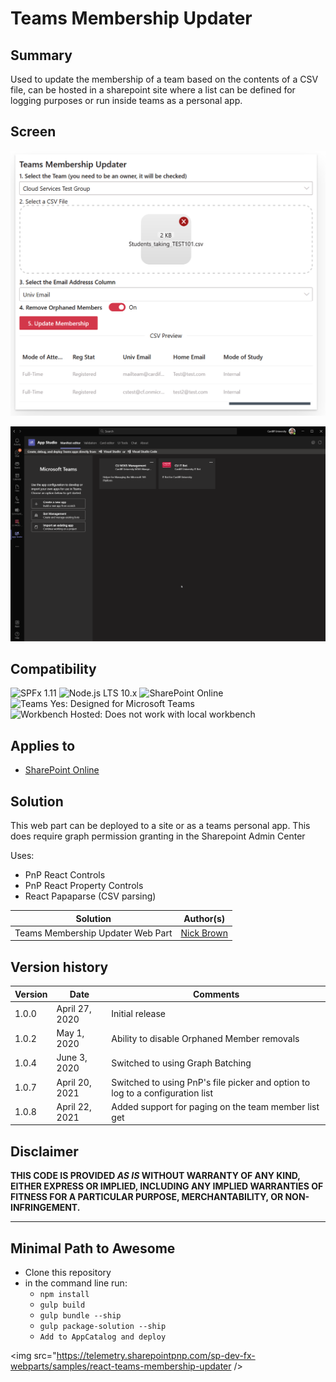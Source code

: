 # Teams Membership Updater

## Summary

Used to update the membership of a team based on the contents of a CSV file, can be hosted in a sharepoint site where a list can be defined for logging purposes or run inside teams as a personal app.

## Screen 

![react-teams-membership-updater](./assets/Screenshot-2020-05-01.png "Preview")

![react-teams-membership-updater](./assets/teamsmembership.gif "Teams Membership Via Teams")

## Compatibility

![SPFx 1.11](https://img.shields.io/badge/SPFx-1.11.0-green.svg) 
![Node.js LTS 10.x](https://img.shields.io/badge/Node.js-LTS%2010.x-green.svg) 
![SharePoint Online](https://img.shields.io/badge/SharePoint-Online-yellow.svg) 
![Teams Yes: Designed for Microsoft Teams](https://img.shields.io/badge/Teams-Yes-green.svg "Designed for Microsoft Teams")
![Workbench Hosted: Does not work with local workbench](https://img.shields.io/badge/Workbench-Hosted-yellow.svg "Does not work with local workbench")

## Applies to

* [SharePoint Online](https://docs.microsoft.com/sharepoint/dev/spfx/sharepoint-framework-overview)

## Solution

This web part can be deployed to a site or as a teams personal app.  This does require graph permission granting in the Sharepoint Admin Center

Uses:

- PnP React Controls
- PnP React Property Controls
- React Papaparse (CSV parsing)

Solution|Author(s)
--------|---------
Teams Membership Updater  Web Part|[Nick Brown](https://github.com/techienickb)

## Version history

Version|Date|Comments
-------|----|--------
1.0.0|April 27, 2020|Initial release
1.0.2|May 1, 2020|Ability to disable Orphaned Member removals
1.0.4|June 3, 2020|Switched to using Graph Batching
1.0.7|April 20, 2021|Switched to using PnP's file picker and option to log to a configuration list
1.0.8|April 22, 2021|Added support for paging on the team member list get


## Disclaimer
**THIS CODE IS PROVIDED *AS IS* WITHOUT WARRANTY OF ANY KIND, EITHER EXPRESS OR IMPLIED, INCLUDING ANY IMPLIED WARRANTIES OF FITNESS FOR A PARTICULAR PURPOSE, MERCHANTABILITY, OR NON-INFRINGEMENT.**

---

## Minimal Path to Awesome

- Clone this repository
- in the command line run:
  - `npm install`
  - `gulp build`
  - `gulp bundle --ship`
  - `gulp package-solution --ship`
  - `Add to AppCatalog and deploy`

<img src="https://telemetry.sharepointpnp.com/sp-dev-fx-webparts/samples/react-teams-membership-updater />
